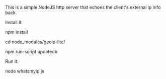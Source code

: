 This is a simple NodeJS http server that echoes the client's external ip info back.

Install it:

npm install

cd node_modules/geoip-lite/

npm run-script updatedb 



Run it:

node whatsmyip.js

